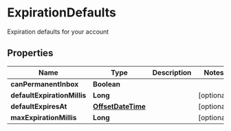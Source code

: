 

# ExpirationDefaults

Expiration defaults for your account
## Properties

Name | Type | Description | Notes
------------ | ------------- | ------------- | -------------
**canPermanentInbox** | **Boolean** |  | 
**defaultExpirationMillis** | **Long** |  |  [optional]
**defaultExpiresAt** | [**OffsetDateTime**](OffsetDateTime) |  |  [optional]
**maxExpirationMillis** | **Long** |  |  [optional]




